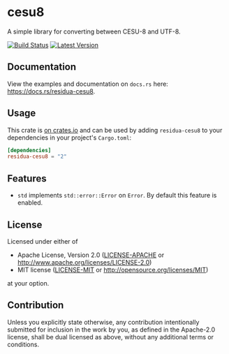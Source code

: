 # cesu8

A simple library for converting between CESU-8 and UTF-8.

[![Build Status]][actions]
[![Latest Version]][crates.io]

[Build Status]: https://img.shields.io/github/workflow/status/residua/cesu8/ci?logo=github
[actions]: https://github.com/residua/cesu8/actions/workflows/ci.yml
[Latest Version]: https://img.shields.io/crates/v/residua-cesu8?logo=rust
[crates.io]: https://crates.io/crates/residua-cesu8

## Documentation

View the examples and documentation on `docs.rs` here: https://docs.rs/residua-cesu8.

## Usage

This crate is [on crates.io][crates.io] and can be used by adding `residua-cesu8`
to your dependencies in your project's `Cargo.toml`:

```toml
[dependencies]
residua-cesu8 = "2"
```

## Features

- `std` implements `std::error::Error` on `Error`. By default this feature is
  enabled.

## License

Licensed under either of

- Apache License, Version 2.0
  ([LICENSE-APACHE](LICENSE-APACHE) or http://www.apache.org/licenses/LICENSE-2.0)
- MIT license
  ([LICENSE-MIT](LICENSE-MIT) or http://opensource.org/licenses/MIT)

at your option.

## Contribution

Unless you explicitly state otherwise, any contribution intentionally submitted
for inclusion in the work by you, as defined in the Apache-2.0 license, shall be
dual licensed as above, without any additional terms or conditions.
